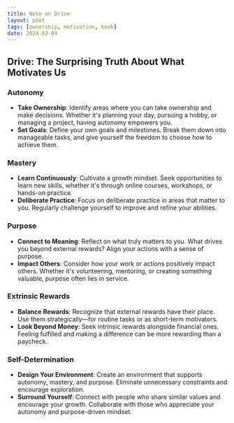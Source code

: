 ```yaml
---
title: Note on Drive  
layout: post
tags: [ownership, motivation, book]
date: 2024-02-09
---
```


## Drive: The Surprising Truth About What Motivates Us

### Autonomy
- **Take Ownership**: Identify areas where you can take ownership and make decisions. Whether it's planning your day, pursuing a hobby, or managing a project, having autonomy empowers you.
- **Set Goals**: Define your own goals and milestones. Break them down into manageable tasks, and give yourself the freedom to choose how to achieve them.

### Mastery
- **Learn Continuously**: Cultivate a growth mindset. Seek opportunities to learn new skills, whether it's through online courses, workshops, or hands-on practice.
- **Deliberate Practice**: Focus on deliberate practice in areas that matter to you. Regularly challenge yourself to improve and refine your abilities.

### Purpose
- **Connect to Meaning**: Reflect on what truly matters to you. What drives you beyond external rewards? Align your actions with a sense of purpose.
- **Impact Others**: Consider how your work or actions positively impact others. Whether it's volunteering, mentoring, or creating something valuable, purpose often lies in service.

### Extrinsic Rewards
- **Balance Rewards**: Recognize that external rewards have their place. Use them strategically—for routine tasks or as short-term motivators.
- **Look Beyond Money**: Seek intrinsic rewards alongside financial ones. Feeling fulfilled and making a difference can be more rewarding than a paycheck.

### Self-Determination
- **Design Your Environment**: Create an environment that supports autonomy, mastery, and purpose. Eliminate unnecessary constraints and encourage exploration.
- **Surround Yourself**: Connect with people who share similar values and encourage your growth. Collaborate with those who appreciate your autonomy and purpose-driven mindset.
